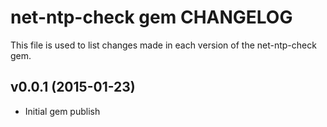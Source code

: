 net-ntp-check gem CHANGELOG
======================
This file is used to list changes made in each version of the net-ntp-check gem.

v0.0.1 (2015-01-23)
-------------------
- Initial gem publish
